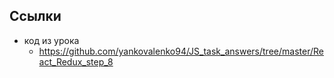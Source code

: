 ## Ссылки

- код из урока
	- https://github.com/yankovalenko94/JS_task_answers/tree/master/React_Redux_step_8

